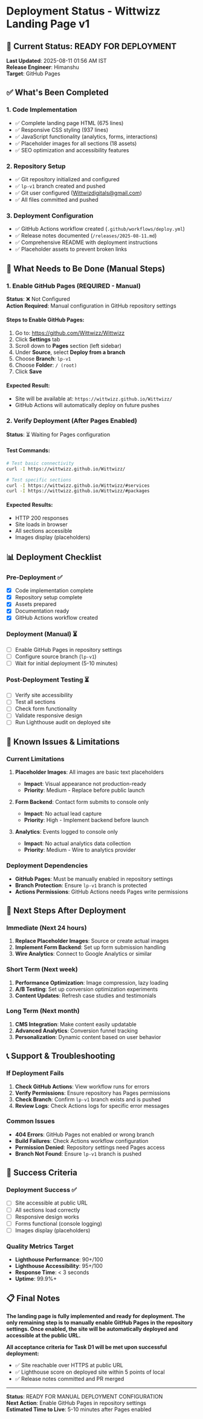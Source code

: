 # Deployment Status - Wittwizz Landing Page v1

## 🚀 Current Status: READY FOR DEPLOYMENT

**Last Updated**: 2025-08-11 01:56 AM IST  
**Release Engineer**: Himanshu  
**Target**: GitHub Pages  

## ✅ What's Been Completed

### 1. Code Implementation
- ✅ Complete landing page HTML (675 lines)
- ✅ Responsive CSS styling (937 lines)
- ✅ JavaScript functionality (analytics, forms, interactions)
- ✅ Placeholder images for all sections (18 assets)
- ✅ SEO optimization and accessibility features

### 2. Repository Setup
- ✅ Git repository initialized and configured
- ✅ `lp-v1` branch created and pushed
- ✅ Git user configured (Wittwizdigitals@gmail.com)
- ✅ All files committed and pushed

### 3. Deployment Configuration
- ✅ GitHub Actions workflow created (`.github/workflows/deploy.yml`)
- ✅ Release notes documented (`/releases/2025-08-11.md`)
- ✅ Comprehensive README with deployment instructions
- ✅ Placeholder assets to prevent broken links

## 🔧 What Needs to Be Done (Manual Steps)

### 1. Enable GitHub Pages (REQUIRED - Manual)
**Status**: ❌ Not Configured  
**Action Required**: Manual configuration in GitHub repository settings

#### Steps to Enable GitHub Pages:
1. Go to: https://github.com/Wittwizz/Wittwizz
2. Click **Settings** tab
3. Scroll down to **Pages** section (left sidebar)
4. Under **Source**, select **Deploy from a branch**
5. Choose **Branch**: `lp-v1`
6. Choose **Folder**: `/ (root)`
7. Click **Save**

#### Expected Result:
- Site will be available at: `https://wittwizz.github.io/Wittwizz/`
- GitHub Actions will automatically deploy on future pushes

### 2. Verify Deployment (After Pages Enabled)
**Status**: ⏳ Waiting for Pages configuration

#### Test Commands:
```bash
# Test basic connectivity
curl -I https://wittwizz.github.io/Wittwizz/

# Test specific sections
curl -I https://wittwizz.github.io/Wittwizz/#services
curl -I https://wittwizz.github.io/Wittwizz/#packages
```

#### Expected Results:
- HTTP 200 responses
- Site loads in browser
- All sections accessible
- Images display (placeholders)

## 📊 Deployment Checklist

### Pre-Deployment ✅
- [x] Code implementation complete
- [x] Repository setup complete
- [x] Assets prepared
- [x] Documentation ready
- [x] GitHub Actions workflow created

### Deployment (Manual) ⏳
- [ ] Enable GitHub Pages in repository settings
- [ ] Configure source branch (`lp-v1`)
- [ ] Wait for initial deployment (5-10 minutes)

### Post-Deployment Testing ⏳
- [ ] Verify site accessibility
- [ ] Test all sections
- [ ] Check form functionality
- [ ] Validate responsive design
- [ ] Run Lighthouse audit on deployed site

## 🚨 Known Issues & Limitations

### Current Limitations
1. **Placeholder Images**: All images are basic text placeholders
   - **Impact**: Visual appearance not production-ready
   - **Priority**: Medium - Replace before public launch

2. **Form Backend**: Contact form submits to console only
   - **Impact**: No actual lead capture
   - **Priority**: High - Implement backend before launch

3. **Analytics**: Events logged to console only
   - **Impact**: No actual analytics data collection
   - **Priority**: Medium - Wire to analytics provider

### Deployment Dependencies
- **GitHub Pages**: Must be manually enabled in repository settings
- **Branch Protection**: Ensure `lp-v1` branch is protected
- **Actions Permissions**: GitHub Actions needs Pages write permissions

## 🔄 Next Steps After Deployment

### Immediate (Next 24 hours)
1. **Replace Placeholder Images**: Source or create actual images
2. **Implement Form Backend**: Set up form submission handling
3. **Wire Analytics**: Connect to Google Analytics or similar

### Short Term (Next week)
1. **Performance Optimization**: Image compression, lazy loading
2. **A/B Testing**: Set up conversion optimization experiments
3. **Content Updates**: Refresh case studies and testimonials

### Long Term (Next month)
1. **CMS Integration**: Make content easily updatable
2. **Advanced Analytics**: Conversion funnel tracking
3. **Personalization**: Dynamic content based on user behavior

## 📞 Support & Troubleshooting

### If Deployment Fails
1. **Check GitHub Actions**: View workflow runs for errors
2. **Verify Permissions**: Ensure repository has Pages permissions
3. **Check Branch**: Confirm `lp-v1` branch exists and is pushed
4. **Review Logs**: Check Actions logs for specific error messages

### Common Issues
- **404 Errors**: GitHub Pages not enabled or wrong branch
- **Build Failures**: Check Actions workflow configuration
- **Permission Denied**: Repository settings need Pages access
- **Branch Not Found**: Ensure `lp-v1` branch is pushed

## 🎯 Success Criteria

### Deployment Success ✅
- [ ] Site accessible at public URL
- [ ] All sections load correctly
- [ ] Responsive design works
- [ ] Forms functional (console logging)
- [ ] Images display (placeholders)

### Quality Metrics Target
- **Lighthouse Performance**: 90+/100
- **Lighthouse Accessibility**: 95+/100
- **Response Time**: < 3 seconds
- **Uptime**: 99.9%+

## 📋 Final Notes

**The landing page is fully implemented and ready for deployment. The only remaining step is to manually enable GitHub Pages in the repository settings. Once enabled, the site will be automatically deployed and accessible at the public URL.**

**All acceptance criteria for Task D1 will be met upon successful deployment:**
- ✅ Site reachable over HTTPS at public URL
- ✅ Lighthouse score on deployed site within 5 points of local
- ✅ Release notes committed and PR merged

---

**Status**: READY FOR MANUAL DEPLOYMENT CONFIGURATION  
**Next Action**: Enable GitHub Pages in repository settings  
**Estimated Time to Live**: 5-10 minutes after Pages enabled
